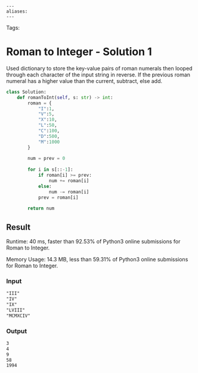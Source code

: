 ```
---
aliases:
---
```

Tags:

# Roman to Integer - Solution 1
Used dictionary to store the key-value pairs of roman numerals then looped through each character of the input string in reverse. If the previous roman numeral has a higher value than the current, subtract, else add.

```python
class Solution:
    def romanToInt(self, s: str) -> int:
        roman = {
            "I":1,
            "V":5,
            "X":10,
            "L":50,
            "C":100,
            "D":500,
            "M":1000
        }
        
        num = prev = 0
        
        for i in s[::-1]:
            if roman[i] >= prev:
                num += roman[i]
            else:
                num -= roman[i]
            prev = roman[i]
        
        return num
```

## Result
Runtime: 40 ms, faster than 92.53% of Python3 online submissions for Roman to Integer.

Memory Usage: 14.3 MB, less than 59.31% of Python3 online submissions for Roman to Integer.

### Input
```md
"III"  
"IV"  
"IX"  
"LVIII"  
"MCMXCIV"
```

### Output
```md
3  
4  
9  
58  
1994
```